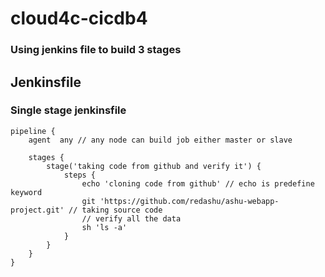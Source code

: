 # cloud4c-cicdb4

### Using jenkins file to build 3 stages

## Jenkinsfile 

### Single stage jenkinsfile 

```
pipeline {
    agent  any // any node can build job either master or slave 

    stages {
        stage('taking code from github and verify it') {
            steps {
                echo 'cloning code from github' // echo is predefine keyword
                git 'https://github.com/redashu/ashu-webapp-project.git' // taking source code 
                // verify all the data 
                sh 'ls -a'
            }
        }
    }
}

```

